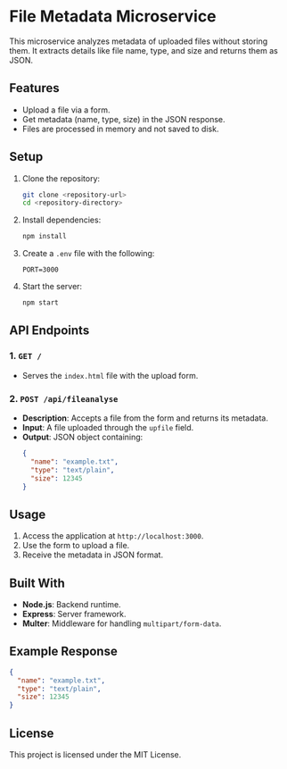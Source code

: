 # File Metadata Microservice

This microservice analyzes metadata of uploaded files without storing them. It extracts details like file name, type, and size and returns them as JSON.

## Features
- Upload a file via a form.
- Get metadata (name, type, size) in the JSON response.
- Files are processed in memory and not saved to disk.

## Setup

1. Clone the repository:
   ```bash
   git clone <repository-url>
   cd <repository-directory>
   ```
2. Install dependencies:
   ```bash
   npm install
   ```
3. Create a `.env` file with the following:
   ```env
   PORT=3000
   ```
4. Start the server:
   ```bash
   npm start
   ```

## API Endpoints

### 1. **`GET /`**
- Serves the `index.html` file with the upload form.

### 2. **`POST /api/fileanalyse`**
- **Description**: Accepts a file from the form and returns its metadata.
- **Input**: A file uploaded through the `upfile` field.
- **Output**: JSON object containing:
  ```json
  {
    "name": "example.txt",
    "type": "text/plain",
    "size": 12345
  }
  ```

## Usage

1. Access the application at `http://localhost:3000`.
2. Use the form to upload a file.
3. Receive the metadata in JSON format.

## Built With
- **Node.js**: Backend runtime.
- **Express**: Server framework.
- **Multer**: Middleware for handling `multipart/form-data`.

## Example Response
```json
{
  "name": "example.txt",
  "type": "text/plain",
  "size": 12345
}
```

## License
This project is licensed under the MIT License.

